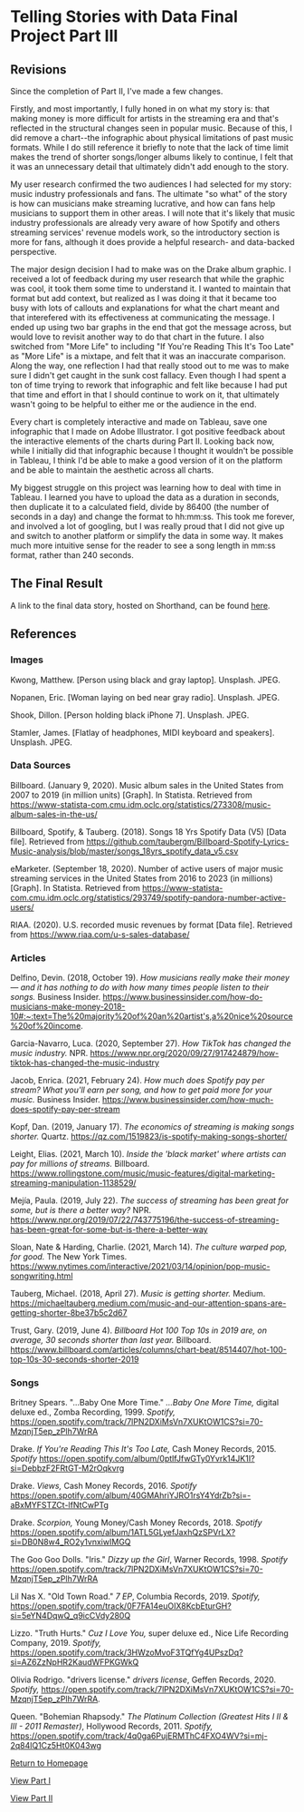 # Telling Stories with Data Final Project Part III 

## Revisions 
Since the completion of Part II, I've made a few changes.

Firstly, and most importantly, I fully honed in on what my story is: that making money is more difficult for artists in the streaming era and that's reflected in the structural changes seen in popular music. Because of this, I did remove a chart--the infographic about physical limitations of past music formats. While I do still reference it briefly to note that the lack of time limit makes the trend of shorter songs/longer albums likely to continue, I felt that it was an unnecessary detail that ultimately didn't add enough to the story. 

My user research confirmed the two audiences I had selected for my story: music industry professionals and fans. The ultimate "so what" of the story is how can musicians make streaming lucrative, and how can fans help musicians to support them in other areas. I will note that it's likely that music industry professionals are already very aware of how Spotify and others streaming services' revenue models work, so the introductory section is more for fans, although it does provide a helpful research- and data-backed perspective. 

The major design decision I had to make was on the Drake album graphic. I received a lot of feedback during my user research that while the graphic was cool, it took them some time to understand it. I wanted to maintain that format but add context, but realized as I was doing it that it became too busy with lots of callouts and explanations for what the chart meant and that interefered with its effectiveness at communicating the message. I ended up using two bar graphs in the end that got the message across, but would love to revisit another way to do that chart in the future. I also switched from "More Life" to including "If You're Reading This It's Too Late" as "More Life" is a mixtape, and felt that it was an inaccurate comparison. Along the way, one reflection I had that really stood out to me was to make sure I didn't get caught in the sunk cost fallacy. Even though I had spent a ton of time trying to rework that infographic and felt like because I had put that time and effort in that I should continue to work on it, that ultimately wasn't going to be helpful to either me or the audience in the end. 

Every chart is completely interactive and made on Tableau, save one infographic that I made on Adobe Illustrator. I got positive feedback about the interactive elements of the charts during Part II. Looking back now, while I initially did that infographic because I thought it wouldn't be possible in Tableau, I think I'd be able to make a good version of it on the platform and be able to maintain the aesthetic across all charts. 

My biggest struggle on this project was learning how to deal with time in Tableau. I learned you have to upload the data as a duration in seconds, then duplicate it to a calculated field, divide by 86400 (the number of seconds in a day) and change the format to hh:mm:ss. This took me forever, and involved a lot of googling, but I was really proud that I did not give up and switch to another platform or simplify the data in some way. It makes much more intuitive sense for the reader to see a song length in mm:ss format, rather than 240 seconds. 

## The Final Result
A link to the final data story, hosted on Shorthand, can be found [here](https://carnegiemellon.shorthandstories.com/streaming-and-music-monetization/index.html).

## References 
### Images

Kwong, Matthew. [Person using black and gray laptop]. Unsplash. JPEG.

Nopanen, Eric. [Woman laying on bed near gray radio]. Unsplash. JPEG.

Shook, Dillon. [Person holding black iPhone 7]. Unsplash. JPEG.

Stamler, James. [Flatlay of headphones, MIDI keyboard and speakers]. Unsplash. JPEG.


### Data Sources 

Billboard. (January 9, 2020). Music album sales in the United States from 2007 to 2019 (in million units) [Graph]. In Statista. Retrieved from https://www-statista-com.cmu.idm.oclc.org/statistics/273308/music-album-sales-in-the-us/

Billboard, Spotify, & Tauberg. (2018). Songs 18 Yrs Spotify Data (V5) [Data file]. Retrieved from https://github.com/taubergm/Billboard-Spotify-Lyrics-Music-analysis/blob/master/songs_18yrs_spotify_data_v5.csv 

eMarketer. (September 18, 2020). Number of active users of major music streaming services in the United States from 2016 to 2023 (in millions) [Graph]. In Statista. Retrieved from https://www-statista-com.cmu.idm.oclc.org/statistics/293749/spotify-pandora-number-active-users/

RIAA. (2020). U.S. recorded music revenues by format [Data file]. Retrieved from https://www.riaa.com/u-s-sales-database/

### Articles 
Delfino, Devin. (2018, October 19). _How musicians really make their money — and it has nothing to do with how many times people listen to their songs._ Business Insider. https://www.businessinsider.com/how-do-musicians-make-money-2018-10#:~:text=The%20majority%20of%20an%20artist's,a%20nice%20source%20of%20income.

Garcia-Navarro, Luca. (2020, September 27). _How TikTok has changed the music industry._ NPR. https://www.npr.org/2020/09/27/917424879/how-tiktok-has-changed-the-music-industry 

Jacob, Enrica. (2021, February 24). _How much does Spotify pay per stream? What you'll earn per song, and how to get paid more for your music._ Business Insider. https://www.businessinsider.com/how-much-does-spotify-pay-per-stream

Kopf, Dan. (2019, January 17). _The economics of streaming is making songs shorter._ Quartz. https://qz.com/1519823/is-spotify-making-songs-shorter/

Leight, Elias. (2021, March 10). _Inside the 'black market' where artists can pay for millions of streams._ Billboard. https://www.rollingstone.com/music/music-features/digital-marketing-streaming-manipulation-1138529/

Mejía, Paula. (2019, July 22). _The success of streaming has been great for some, but is there a better way?_ NPR. https://www.npr.org/2019/07/22/743775196/the-success-of-streaming-has-been-great-for-some-but-is-there-a-better-way

Sloan, Nate & Harding, Charlie. (2021, March 14). _The culture warped pop, for good._ The New York Times. https://www.nytimes.com/interactive/2021/03/14/opinion/pop-music-songwriting.html 

Tauberg, Michael. (2018, April 27). _Music is getting shorter._ Medium. https://michaeltauberg.medium.com/music-and-our-attention-spans-are-getting-shorter-8be37b5c2d67

Trust, Gary. (2019, June 4). _Billboard Hot 100 Top 10s in 2019 are, on average, 30 seconds shorter than last year._ Billboard. https://www.billboard.com/articles/columns/chart-beat/8514407/hot-100-top-10s-30-seconds-shorter-2019 

### Songs

Britney Spears. "...Baby One More Time." _...Baby One More Time,_ digital deluxe ed., Zomba Recording, 1999. _Spotify,_ https://open.spotify.com/track/7lPN2DXiMsVn7XUKtOW1CS?si=70-MzqnjT5ep_zPlh7WrRA

Drake. _If You're Reading This It's Too Late,_ Cash Money Records, 2015. _Spotify_ https://open.spotify.com/album/0ptlfJfwGTy0Yvrk14JK1I?si=DebbzF2FRtGT-M2rOqkvrg

Drake. _Views,_ Cash Money Records, 2016. _Spotify_ https://open.spotify.com/album/40GMAhriYJRO1rsY4YdrZb?si=-aBxMYFSTZCt-lfNtCwPTg

Drake. _Scorpion,_ Young Money/Cash Money Records, 2018. _Spotify_ https://open.spotify.com/album/1ATL5GLyefJaxhQzSPVrLX?si=DB0N8w4_RO2y1vnxiwIMGQ

The Goo Goo Dolls. "Iris." _Dizzy up the Girl_, Warner Records, 1998. _Spotify_ https://open.spotify.com/track/7lPN2DXiMsVn7XUKtOW1CS?si=70-MzqnjT5ep_zPlh7WrRA

Lil Nas X. "Old Town Road." _7 EP_, Columbia Records, 2019. _Spotify,_ https://open.spotify.com/track/0F7FA14euOIX8KcbEturGH?si=5eYN4DqwQ_q9icCVdy280Q

Lizzo. "Truth Hurts." _Cuz I Love You,_ super deluxe ed., Nice Life Recording Company, 2019. _Spotify,_ https://open.spotify.com/track/3HWzoMvoF3TQfYg4UPszDq?si=AZ6ZzNpHR2KaudWFPKGWkQ

Olivia Rodrigo. "drivers license." _drivers license_, Geffen Records, 2020. _Spotify,_ https://open.spotify.com/track/7lPN2DXiMsVn7XUKtOW1CS?si=70-MzqnjT5ep_zPlh7WrRA. 

Queen. "Bohemian Rhapsody." _The Platinum Collection (Greatest Hits I II & III - 2011 Remaster)_, Hollywood Records, 2011. _Spotify,_ https://open.spotify.com/track/4q0ga6PujERMThC4FXO4WV?si=mj-2q84lQ1Cz5Ht0K043wg



[Return to Homepage](/README.md)

[View Part I](/kmanlovefinalptI.md)

[View Part II](/kmanlovefinalptII.md) 
